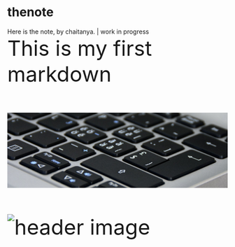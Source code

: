 # thenote
Here is the note, by chaitanya. | work in progress
<br/>
<font size ='11'>This is my first markdown<font/><br/>
  <br/>
  <img src='https://github.com/penguinKAL/thenote/blob/main/headertemp.jpeg' />
  
  ![header image]('https://github.com/penguinKAL/thenote/blob/main/headertemp.jpeg')  
  <br/>
